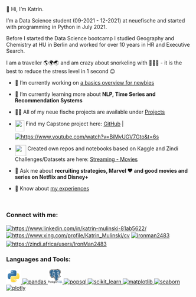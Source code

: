 👋 Hi, I’m Katrin. 

I’m a Data Science student (09-2021 - 12-2021) at neuefische and started with programming in Python in July 2021.

Before I started the Data Science bootcamp I studied Geography and Chemistry at HU in Berlin and worked for over 10 years in HR and Executive Search.

I am a traveller 🌎🌍🌏 and am crazy about snorkeling with 🐢🐠🐬 - it is the best to reduce the stress level in 1 second 😉


- 🔭 I’m currently working on [a basics overview for newbies](https://github.com/IronMan2483/All_About_Basics)

- 🌱 I’m currently learning more about **NLP, Time Series and Recommendation Systems**

- 👨‍💻 All of my neue fische projects are available under [Projects](https://github.com/IronMan2483/Projects)
- <img align="middle" src="https://cdn-icons-png.flaticon.com/512/1087/1087815.png" height="30" width="25"> Find my Capstone project here: [GitHub](https://github.com/IronMan2483/neuefische_Capstone) | <a href="https://www.youtube.com/watch?v=BiMvUGV7Gto&t=6s" target="blank"><img align="middle" src="https://upload.wikimedia.org/wikipedia/commons/thumb/b/b8/YouTube_Logo_2017.svg/2560px-YouTube_Logo_2017.svg.png" alt="https://www.youtube.com/watch?v=BiMvUGV7Gto&t=6s" height="20" width="42" /></a> 
- <img align="middle" src="https://icon-library.com/images/movies-icon/movies-icon-6.jpg" height="30" width="30"> Created own repos and notebooks based on Kaggle and Zindi Challenges/Datasets are here: [Streaming - Movies](https://github.com/IronMan2483/streaming_movies)

- 💬 Ask me about **recruiting strategies, Marvel ❤️ and good movies and series on Netflix and Disney+**

- 📄 Know about [my experiences](https://www.linkedin.com/in/katrin-mulinski-81ab5622/)

<br />

<h3 align="left">Connect with me:</h3>
<p align="left">
<a href="https://linkedin.com/in/https://www.linkedin.com/in/katrin-mulinski-81ab5622/" target="blank"><img align="center" src="https://raw.githubusercontent.com/rahuldkjain/github-profile-readme-generator/master/src/images/icons/Social/linked-in-alt.svg" alt="https://www.linkedin.com/in/katrin-mulinski-81ab5622/" height="30" width="40" /></a>
  <a href="https://www.xing.com/profile/Katrin_Mulinski/cv" target="blank"><img align="center" src="https://upload.wikimedia.org/wikipedia/commons/b/b4/Xing_logo.svg" alt="https://www.xing.com/profile/Katrin_Mulinski/cv" height="40" width="50" /></a>
<a href="https://kaggle.com/ironman2483" target="blank"><img align="center" src="https://raw.githubusercontent.com/rahuldkjain/github-profile-readme-generator/master/src/images/icons/Social/kaggle.svg" alt="ironman2483" height="30" width="40" /></a>
<a href="https://zindi.africa/users/IronMan2483" target="blank"><img align="middle" src="https://assets.zindi.africa/media/00aa4a928f3c44f881834d47fe624d91.png" alt="https://zindi.africa/users/IronMan2483" height="60" width="70" /></a>
</p>

<h3 align="left">Languages and Tools:</h3>
<p align="left"><a href="https://www.python.org" target="_blank"> <img src="https://raw.githubusercontent.com/devicons/devicon/master/icons/python/python-original.svg" alt="python" width="40" height="40"/> </a> 
  <a href="https://pandas.pydata.org" target="_blank"> <img src="https://upload.wikimedia.org/wikipedia/commons/thumb/e/ed/Pandas_logo.svg/1200px-Pandas_logo.svg.png" alt="pandas" width="70" height="40"/> </a>  
 <a href="https://www.postgresql.org" target="_blank"> <img src="https://raw.githubusercontent.com/devicons/devicon/master/icons/postgresql/postgresql-original-wordmark.svg" alt="postgresql" width="40" height="40"/> </a> 
  <a href="https://popsql.com" target="_blank"> <img src="https://mma.prnewswire.com/media/1249498/PopSQL_Logo.jpg" alt="popsql" width="70" height="30"/> </a> 
  <a href="https://scikit-learn.org/" target="_blank"> <img src="https://upload.wikimedia.org/wikipedia/commons/0/05/Scikit_learn_logo_small.svg" alt="scikit_learn" width="40" height="40"/> </a> 
<a href="https://matplotlib.org" target="_blank"> <img src="https://miro.medium.com/max/724/1*aUSZsGFCMPNYCkQygs4aGQ.jpeg" alt="matplotlib" width="60" height="40"/> </a>
<a href="https://seaborn.pydata.org" target="_blank"> <img src="https://files.ai-pool.com/a/21155149cb560f48f085a21264277c3c.png" alt="seaborn" width="50" height="40"/> </a>  
<a href="https://plotly.com" target="_blank"> <img src="https://upload.wikimedia.org/wikipedia/commons/thumb/3/37/Plotly-logo-01-square.png/1200px-Plotly-logo-01-square.png" alt="plotly" width="80" height="40"/> </a>      

</p>
